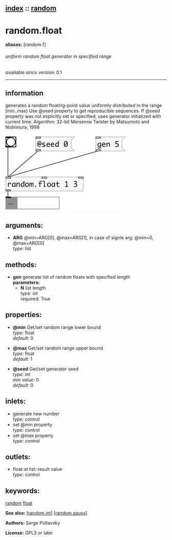 [index](index.html) :: [random](category_random.html)
---

# random.float
**aliases:** [random.f]


###### uniform random float generator in specified range

*available since version:* 0.1

---


## information
generates a random floating-point value uniformly distributed in the range [min..max) Use @seed property to get reproducible sequences. If @seed property was not explicitly set or specified, uses generator initialized with current time. Algorithm: 32-bit Mersenne Twister by Matsumoto and Nishimura, 1998


[![example](../examples/img/random.float.jpg)](../examples/pd/random.float.pd)



## arguments:

* **ARG**
@min=ARG[0], @max=ARG[1], in case of signle arg: @min=0, @max=ARG[0]<br>
_type:_ list<br>



## methods:

* **gen**
generate list of random floats with specified length<br>
  __parameters:__
  - **N** list length<br>
    type: int <br>
    required: True <br>




## properties:

* **@min** 
Get/set random range lower bound<br>
_type:_ float<br>
_default:_ 0<br>

* **@max** 
Get/set random range upper bound<br>
_type:_ float<br>
_default:_ 1<br>

* **@seed** 
Get/set generator seed<br>
_type:_ int<br>
_min value:_ 0<br>
_default:_ 0<br>



## inlets:

* generate new number<br>
_type:_ control
* set @min property<br>
_type:_ control
* set @max property<br>
_type:_ control



## outlets:

* float ot list: result value<br>
_type:_ control



## keywords:

[random](keywords/random.html)
[float](keywords/float.html)



**See also:**
[\[random.int\]](random.int.html)
[\[random.gauss\]](random.gauss.html)




**Authors:** Serge Poltavsky




**License:** GPL3 or later





